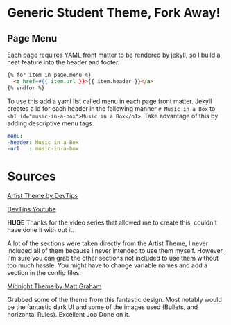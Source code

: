 Generic Student Theme, Fork Away!
=================================

## Page Menu

Each page requires YAML front matter to be rendered by jekyll, so I build a neat feature into the header and footer.

``` html
{% for item in page.menu %}
  <a href=#{{ item.url }}>{{ item.header }}</a>
{% endfor %}
```

To use this add a yaml list called menu in each page front matter. Jekyll creates a id for each header in the following manner `# Music in a Box` to `<h1 id="music-in-a-box">Music in a Box</h1>`. Take advantage of this by adding descriptive menu tags.

``` yaml
menu:
-header: Music in a Box
-url   : music-in-a-box
```

# Sources

[Artist Theme by DevTips](https://github.com/DevTips/Artists-Theme)

[DevTips Youtube](https://www.youtube.com/user/DevTipsForDesigners)

**HUGE** Thanks for the video series that allowed me to create this, couldn't have done it with out it.

A lot of the sections were taken directly from the Artist Theme, I never included all of them because I never intended to use them myself. However, I'm sure you can grab the other sections not included to use them without too much hassle. You might have to change variable names and add a section in the config files.


[Midnight Theme by Matt Graham](https://github.com/mattgraham/midnight)

Grabbed some of the theme from this fantastic design. Most notably would be the fantastic dark UI and some of the images used (Bullets, and horizontal Rules). Excellent Job Done on it.
